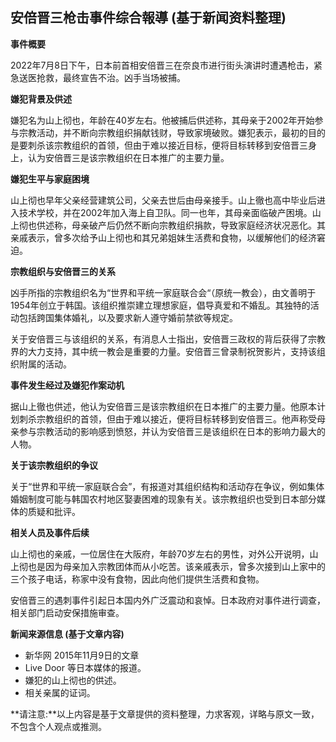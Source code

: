 ## 安倍晋三枪击事件综合報導 (基于新闻资料整理)

**事件概要**

2022年7月8日下午，日本前首相安倍晋三在奈良市进行街头演讲时遭遇枪击，紧急送医抢救，最终宣告不治。凶手当场被捕。

**嫌犯背景及供述**

嫌犯名为山上彻也，年龄在40岁左右。他被捕后供述称，其母亲于2002年开始参与宗教活动，并不断向宗教组织捐献钱财，导致家境破败。嫌犯表示，最初的目的是要刺杀该宗教组织的首领，但由于难以接近目标，便将目标转移到安倍晋三身上，认为安倍晋三是该宗教组织在日本推广的主要力量。

**嫌犯生平与家庭困境**

山上彻也早年父亲经营建筑公司，父亲去世后由母亲接手。山上徹也高中毕业后进入技术学校，并在2002年加入海上自卫队。同一也年，其母亲面临破产困境。山上彻也供述称，母亲破产后仍然不断向宗教组织捐款，导致家庭经济状况恶化。其亲戚表示，曾多次给予山上彻也和其兄弟姐妹生活费和食物，以缓解他们的经济窘迫。

**宗教组织与安倍晋三的关系**

凶手所指的宗教组织名为“世界和平统一家庭联合会“（原统一教会），由文善明于1954年创立于韩国。该组织推崇建立理想家庭，倡导真爱和不婚乱。其独特的活动包括跨国集体婚礼，以及要求新人遵守婚前禁欲等规定。

关于安倍晋三与该组织的关系，有消息人士指出，安倍晋三政权的背后获得了宗教界的大力支持，其中统一教会是重要的力量。安倍晋三曾录制祝贺影片，支持该组织附属的活动。

**事件发生经过及嫌犯作案动机**

据山上徹也供述，他认为安倍晋三是该宗教组织在日本推广的主要力量。他原本计划刺杀宗教组织的首领，但由于难以接近，便将目标转移到安倍晋三。他声称受母亲参与宗教活动的影响感到愤怒，并认为安倍晋三是该组织在日本的影响力最大的人物。

**关于该宗教组织的争议**

关于“世界和平统一家庭联合会”，有报道对其组织结构和活动存在争议，例如集体婚姻制度可能与韩国农村地区娶妻困难的现象有关。该宗教组织也受到日本部分媒体的质疑和批评。

**相关人员及事件后续**

山上彻也的亲戚，一位居住在大阪府，年龄70岁左右的男性，对外公开说明，山上彻也是因为母亲加入宗教团体而从小吃苦。该亲戚表示，曾多次接到山上家中的三个孩子电话，称家中没有食物，因此向他们提供生活费和食物。

安倍晋三的遇刺事件引起日本国内外广泛震动和哀悼。日本政府对事件进行调查，相关部门启动安保措施审查。

**新闻来源信息 (基于文章内容)**

*   新华网 2015年11月9日的文章
*   Live Door 等日本媒体的报道。
*   嫌犯的山上彻也的供述。
*   相关亲属的证词。

**请注意:**以上内容是基于文章提供的资料整理，力求客观，详略与原文一致，不包含个人观点或推测。